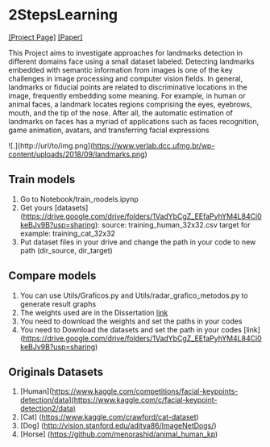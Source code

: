 # 2StepsLearning
[[Project Page]](https://www.verlab.dcc.ufmg.br/portfolio-item/detecting-landmarks-on-faces-in-different-domains/)     [[Paper]](https://www.verlab.dcc.ufmg.br/fradeicip2018/) 

This Project aims to investigate approaches for landmarks detection in different domains face using a small dataset labeled. Detecting landmarks embedded with semantic information from images is one of the key challenges in image processing and computer vision fields. In general, landmarks or fiducial points are related to discriminative locations in the image, frequently embedding some meaning. For example, in human or animal faces, a landmark locates regions comprising the eyes, eyebrows, mouth, and the tip of the nose. After all, the automatic estimation of landmarks on faces has a myriad of applications such as faces recognition, game animation, avatars, and transferring facial expressions

![.](http://url/to/img.png](https://www.verlab.dcc.ufmg.br/wp-content/uploads/2018/09/landmarks.png)

## Train models
1. Go to Notebook/train_models.ipynp
2. Get yours [datasets] (https://drive.google.com/drive/folders/1VadYbCgZ_EEfaPyhYM4L84Ci0keBJv9B?usp=sharing):
  source: training_human_32x32.csv
  target for example: training_cat_32x32
3. Put dataset files in your drive and change the path in your code to new path (dir_source, dir_target)

## Compare models

1. You can use Utils/Graficos.py and Utils/radar_grafico_metodos.py to generate result graphs
2. The weights used are in the Dissertation [link](https://drive.google.com/drive/folders/1TMwyM6mT7Pdf3DcWIPudXAXJgE9GBwWK?usp=sharing)
3. You need to download the weights and set the paths in your codes
4. You need to Download the datasets and set the path in your codes [link] (https://drive.google.com/drive/folders/1VadYbCgZ_EEfaPyhYM4L84Ci0keBJv9B?usp=sharing)

## Originals Datasets
1. [Human](https://www.kaggle.com/competitions/facial-keypoints-detection/data](https://www.kaggle.com/c/facial-keypoint-detection2/data)
2. [Cat] (https://www.kaggle.com/crawford/cat-dataset)
3. [Dog] (http://vision.stanford.edu/aditya86/ImageNetDogs/)
4. [Horse] (https://github.com/menorashid/animal_human_kp)
